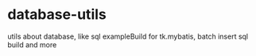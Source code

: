 # database-utils
utils about database, like sql exampleBuild for tk.mybatis, batch insert sql build and more
